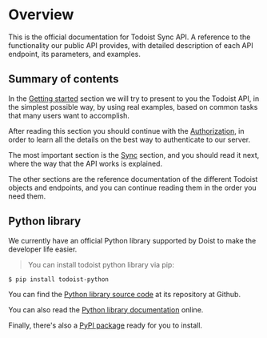 # Overview

This is the official documentation for Todoist Sync API. A reference to the
functionality our public API provides, with detailed description of each API
endpoint, its parameters, and examples.

## Summary of contents 

In the [Getting started](#getting-started) section we will try to
present to you the Todoist API, in the simplest possible way, by using
real examples, based on common tasks that many users want to
accomplish.

After reading this section you should continue with
the [Authorization](#authorization), in order to learn all the details
on the best way to authenticate to our server.

The most important section is the [Sync](#sync) section, and you
should read it next, where the way that the API works is explained.

The other sections are the reference documentation of the different
Todoist objects and endpoints, and you can continue reading them in
the order you need them.


## Python library

We currently have an official Python library supported by Doist to make the
developer life easier.

> You can install todoist python library via pip:

```shell
$ pip install todoist-python
```

You can find the [Python library source code](https://github.com/doist/todoist-python) at its repository at Github.

You can also read the [Python library documentation](http://todoist-python.readthedocs.org/en/latest/) online.

Finally, there's also a [PyPI package](https://pypi.python.org/pypi/todoist-python) ready for you to install.
